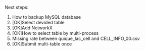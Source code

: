 Next steps:

1. How to backup MySQL database
2. [OK]Select devided table
3. [OK]Add NetworkX
4. [OK]How to select table by multi-process 
5. Missing rate between quique_lac_cell and CELL_INFO_00.csv
6. [OK]Submit multi-table once